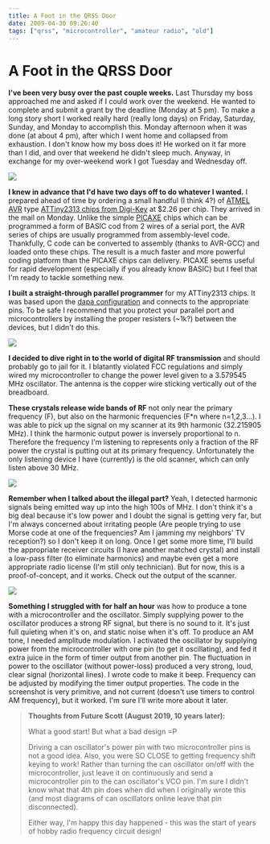 ```yaml
---
title: A Foot in the QRSS Door
date: 2009-04-30 09:26:40
tags: ["qrss", "microcontroller", "amateur radio", "old"]
---
```


# A Foot in the QRSS Door

__I've been very busy over the past couple weeks.__ Last Thursday my boss approached me and asked if I could work over the weekend. He wanted to complete and submit a grant by the deadline (Monday at 5 pm). To make a long story short I worked really hard (really long days) on Friday, Saturday, Sunday, and Monday to accomplish this. Monday afternoon when it was done (at about 4 pm), after which I went home and collapsed from exhaustion. I don't know how my boss does it! He worked on it far more than I did, and over that weekend he didn't sleep much. Anyway, in exchange for my over-weekend work I got Tuesday and Wednesday off.

<div class="text-center">

![](attiny2313.jpg)

</div>

__I knew in advance that I'd have two days off to do whatever I wanted.__ I prepared ahead of time by ordering a small handful (I think 4?) of [ATMEL AVR](http://en.wikipedia.org/wiki/Atmel_AVR) type [ATTiny2313 chips from Digi-Key](http://search.digikey.com/scripts/DkSearch/dksus.dll?Detail&amp;name=ATTINY2313-20PU-ND) at $2.26 per chip. They arrived in the mail on Monday. Unlike the simple [PICAXE](http://en.wikipedia.org/wiki/PICAXE) chips which can be programmed a form of BASIC cod from 2 wires of a serial port, the AVR series of chips are usually programmed from assembly-level code. Thankfully, C code can be converted to assembly (thanks to AVR-GCC) and loaded onto these chips. The result is a much faster and more powerful coding platform than the PICAXE chips can delivery. PICAXE seems useful for rapid development (especially if you already know BASIC) but I feel that I'm ready to tackle something new.

__I built a straight-through parallel programmer__ for my ATTiny2313 chips. It was based upon the [dapa configuration](https://wikis.mit.edu/confluence/download/attachments/20512/dapa.png) and connects to the appropriate pins. To be safe I recommend that you protect your parallel port and microcontrollers by installing the proper resisters (~1k?) between the devices, but I didn't do this.

<div class="text-center img-border">

[![](img_1555_thumb.jpg)](img_1555.jpg)

</div>

__I decided to dive right in to the world of digital RF transmission__ and should probably go to jail for it. I blatantly violated FCC regulations and simply wired my microcontroller to change the power level given to a 3.579545 MHz oscillator. The antenna is the copper wire sticking vertically out of the breadboard.

__These crystals release wide bands of RF__ not only near the primary frequency (F), but also on the harmonic frequencies (F\*n where n=1,2,3...). I was able to pick up the signal on my scanner at its 9th harmonic (32.215905 MHz). I think the harmonic output power is inversely proportional to n. Therefore the frequency I'm listening to represents only a fraction of the RF power the crystal is putting out at its primary frequency. Unfortunately the only listening device I have (currently) is the old scanner, which can only listen above 30 MHz.

<div class="text-center img-border">

[![](img_1550_thumb.jpg)](img_1550.jpg)

</div>

__Remember when I talked about the illegal part?__ Yeah, I detected harmonic signals being emitted way up into the high 100s of MHz. I don't think it's a big deal because it's low power and I doubt the signal is getting very far, but I'm always concerned about irritating people (Are people trying to use Morse code at one of the frequencies? Am I jamming my neighbors' TV reception?) so I don't keep it on long. Once I get some more time, I'll build the appropriate receiver circuits (I have another matched crystal) and install a low-pass filter (to eliminate harmonics) and maybe even get a more appropriate radio license (I'm still only technician). But for now, this is a proof-of-concept, and it works. Check out the output of the scanner.

<div class="text-center img-border">

[![](ss_thumb.jpg)](ss.png)

</div>

__Something I struggled with for half an hour__ was how to produce a tone with a microcontroller and the oscillator. Simply supplying power to the oscillator produces a strong RF signal, but there is no sound to it. It's just full quieting when it's on, and static noise when it's off. To produce an AM tone, I needed amplitude modulation. I activated the oscillator by supplying power from the microcontroller with one pin (to get it oscillating), and fed it extra juice in the form of timer output from another pin. The fluctuation in power to the oscillator (without power-loss) produced a very strong, loud, clear signal (horizontal lines). I wrote code to make it beep. Frequency can be adjusted by modifying the timer output properties. The code in the screenshot is very primitive, and not current (doesn't use timers to control AM frequency), but it worked. I'm sure I'll write more about it later.

<blockquote class="wp-block-quote"><p><strong>Thoughts from Future Scott (August 2019, 10 years later):</strong></p><p>What a good start! But what a bad design =P</p><p>Driving a can oscillator's power pin with two microcontroller pins is not a good idea. Also, you were SO CLOSE to getting frequency shift keying to work! Rather than turning the can oscillator on/off with the microcontroller, just leave it on continuously and send a microcontroller pin to the can oscillator's VCO pin. I'm sure I didn't know what that 4th pin does when did when I originally wrote this (and most diagrams of can oscillators online leave that pin disconnected).</p><p>Either way, I'm happy this day happened - this was the start of years of hobby radio frequency circuit design!</p></blockquote>

